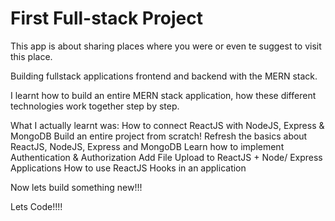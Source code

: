 # First Full-stack Project

This app is about sharing places where you were or even te suggest to visit this place.

Building fullstack applications frontend and backend with the MERN stack.

I learnt how to build an entire MERN stack application, how these different technologies work together step by step.

What I actually learnt was:
How to connect ReactJS with NodeJS, Express & MongoDB
Build an entire project from scratch!
Refresh the basics about ReactJS, NodeJS, Express and MongoDB
Learn how to implement Authentication & Authorization
Add File Upload to ReactJS + Node/ Express Applications
How to use ReactJS Hooks in an application


Now lets build something new!!!

Lets Code!!!!
